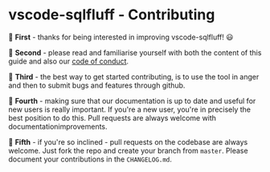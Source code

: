 # vscode-sqlfluff - Contributing

:star2: **First** - thanks for being interested in improving vscode-sqlfluff! :smiley:

:star2: **Second** - please read and familiarise yourself with both the content of this guide and also our [code of conduct](CODE_OF_CONDUCT.md).

:star2: **Third** - the best way to get started contributing, is to use the tool in anger and then to submit bugs and features through github.

:star2: **Fourth** - making sure that our documentation is up to date and useful for new users is really important. If you're a new user, you're in precisely the best position to do this. Pull requests are always welcome with documentationimprovements.

:star2: **Fifth** - if you're so inclined - pull requests on the codebase are always welcome. Just fork the repo and create your branch from `master`. Please document your contributions in the `CHANGELOG.md`.
